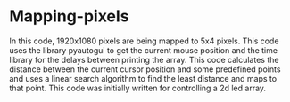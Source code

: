 # Mapping-pixels
In this code, 1920x1080 pixels are being mapped to 5x4 pixels.
This code uses the library pyautogui to get the current mouse position and the time library for the delays between printing the array.
This code calculates the distance between the current cursor position and some predefined points and uses a linear search algorithm to find the least distance and maps to that point. This code was initially written for controlling a 2d led array.
